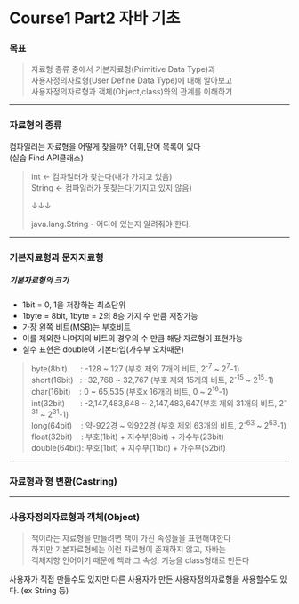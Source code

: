 # Course1 Part2 자바 기초

### 목표
> 자료형 종류 중에서 기본자료형(Primitive Data Type)과   
> 사용자정의자료형(User Define Data Type)에 대해 알아보고   
> 사용자정의자료형과 객체(Object,class)와의 관계를 이해하기
---
### 자료형의 종류
컴파일러는 자료형을 어떻게 찾을까? 어휘,단어 목록이 있다   
(실습 Find API클래스)
> int <- 컴파일러가 찾는다(내가 가지고 있음)   
> String <- 컴파일러가 못찾는다(가지고 있지 않음)
> 
> ↓↓↓
> 
> java.lang.String - 어디에 있는지 알려줘야 한다.
---

### 기본자료형과 문자자료형
##### 기본자료형의 크기
- 1bit = 0, 1을 저장하는 최소단위
- 1byte = 8bit, 1byte = 2의 8승 가지 수 만큼 저장가능
- 가장 왼쪽 비트(MSB)는 부호비트
- 이를 제외한 나머지의 비트의 경우의 수 만큼 해당 자료형이 표현가능
- 실수 표현은 double이 기본타입(가수부 오차때문)
> byte(8bit) &nbsp;&nbsp;&nbsp;&nbsp;&nbsp;: -128 ~ 127 (부호 제외 7개의 비트, 2<sup>-7</sup> ~ 2<sup>7</sup>-1)   
> short(16bit) &nbsp;&nbsp;: -32,768 ~ 32,767 (부호 제외 15개의 비트, 2<sup>-15</sup> ~ 2<sup>15</sup>-1)   
> char(16bit) &nbsp;&nbsp;&nbsp;: 0 ~ 65,535 (부호x 16개의 비트, 0 ~ 2<sup>16</sup>-1)   
> int(32bit) &nbsp;&nbsp;&nbsp;&nbsp;&nbsp;&nbsp;: -2,147,483,648 ~ 2,147,483,647(부호 제외 31개의 비트, 2<sup>-31</sup> ~ 2<sup>31</sup>-1)   
> long(64bit) &nbsp;&nbsp; : 약-922경 ~ 약922경 (부호 제외 63개의 비트, 2<sup>-63</sup> ~ 2<sup>63</sup>-1)   
> float(32bit) &nbsp;&nbsp;&nbsp;: 부호(1bit) + 지수부(8bit) + 가수부(23bit)   
> double(64bit): 부호(1bit) + 지수부(11bit) + 가수부(52bit)      


---

### 자료형과 형 변환(Castring)


---

### 사용자정의자료형과 객체(Object)
> 책이라는 자료형을 만들려면 책이 가진 속성들을 표현해야한다   
> 하지만 기본자료형에는 이런 자료형이 존재하지 않고, 자바는   
> 객체지향 언어이기 때문에 책과 그 속성, 기능을 class형태로 만든다

사용자가 직접 만들수도 있지만 다른 사용자가 만든 사용자정의자료형을
사용할수도 있다. (ex String 등)

